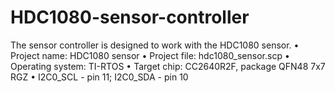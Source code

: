 # HDC1080-sensor-controller
The sensor controller is designed to work with the HDC1080 sensor. 
• Project name: HDC1080 sensor 
• Project file: hdc1080_sensor.scp 
• Operating system: TI-RTOS 
• Target chip: CC2640R2F, package QFN48 7x7 RGZ 
• I2C0_SCL - pin 11; I2C0_SDA - pin 10
